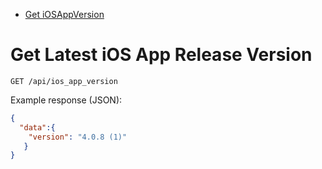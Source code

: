 * [Get iOSAppVersion](#index)

<a name="index"/>

# Get Latest iOS App Release Version

```
GET /api/ios_app_version
```

Example response (JSON):
```json
{
  "data":{
    "version": "4.0.8 (1)"
   }
}
```